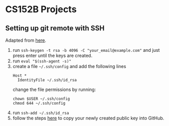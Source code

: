 # CS152B Projects

## Setting up git remote with SSH
Adapted from [here](https://docs.github.com/en/authentication/connecting-to-github-with-ssh/generating-a-new-ssh-key-and-adding-it-to-the-ssh-agent).
 1. run `ssh-keygen -t rsa -b 4096 -C "your_email@example.com"` and just press enter until the keys are created.
 2. run `eval "$(ssh-agent -s)"`
 3. create a file `~/.ssh/config` and add the following lines
    ```
    Host *
      IdentityFile ~/.ssh/id_rsa
    ```
    change the file permissions by running:
    ```shell
    chown $USER ~/.ssh/config
    chmod 644 ~/.ssh/config
    ```
 4. run `ssh-add ~/.ssh/id_rsa`
 5. follow the steps [here](https://docs.github.com/en/authentication/connecting-to-github-with-ssh/adding-a-new-ssh-key-to-your-github-account) to copy your newly created public key into GitHub.
